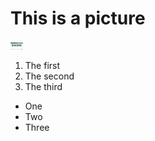 <!DOCTYPE html>
<html leng="en">
  <head> 
    <title>The picture</title>
  </head>
  <body>
    <h1>This is a picture</h1>
    <img src="12.png" alt="12" width=20px length=30px>
    <ol>
      <li>The first</li>
      <li>The second</li>
      <li>The third</li>
    </ol>
    <ul>
      <li>One</li>
      <li>Two</li>
      <li>Three</li>
    </ul>
  </body>
  </html>
